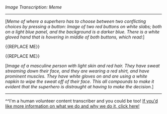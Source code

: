 *Image Transcription: Meme*

---

\[*Meme of where a superhero has to choose between two conflicting choices by pressing a button: Image of two red buttons on white slabs; both on a light blue panel, and the background is a darker blue. There is a white gloved hand that is hovering in middle of both buttons, which read:*]

{{REPLACE ME}}

{{REPLACE ME}}

\[*Image of a masculine person with light skin and red hair. They have sweat streaming down their face, and they are wearing a red shirt, and have prominent muscles. They have white gloves on and are using a white napkin to wipe the sweat off of their face. This all compounds to make it evident that the superhero is distraught at having to make the decision.*]

---

^^I'm&#32;a&#32;human&#32;volunteer&#32;content&#32;transcriber&#32;and&#32;you&#32;could&#32;be&#32;too!&#32;[If&#32;you'd&#32;like&#32;more&#32;information&#32;on&#32;what&#32;we&#32;do&#32;and&#32;why&#32;we&#32;do&#32;it,&#32;click&#32;here!](https://www.reddit.com/r/TranscribersOfReddit/wiki/index)
